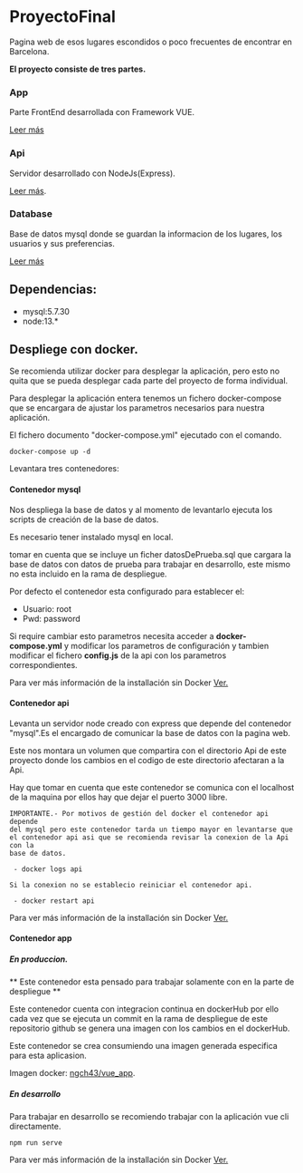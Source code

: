 # ProyectoFinal

Pagina web de esos lugares escondidos o poco frecuentes de encontrar en Barcelona.

**El proyecto consiste de tres partes.** 

### App

Parte FrontEnd desarrollada con Framework VUE.

[Leer más](https://github.com/a18neigutcha/ProyectoFinal/tree/master/App)

### Api

Servidor desarrollado con NodeJs(Express).

[Leer más](https://github.com/a18neigutcha/ProyectoFinal/tree/master/Api).

### Database

Base de datos mysql donde se guardan la informacion de los lugares, los usuarios y sus preferencias.

[Leer más](https://github.com/a18neigutcha/ProyectoFinal/tree/master/Database)


## Dependencias:

- mysql:5.7.30
- node:13.*

## Despliege con docker.

Se recomienda utilizar docker para desplegar la aplicación, pero esto no quita que se pueda desplegar cada parte del proyecto de forma individual.

Para desplegar la aplicación entera tenemos un fichero docker-compose que se encargara de ajustar los parametros necesarios para nuestra aplicación.


El fichero documento "docker-compose.yml" ejecutado con el comando.

```
docker-compose up -d
```

Levantara tres contenedores: 

#### Contenedor mysql
Nos despliega la base de datos y al momento de levantarlo ejecuta los scripts de creación de la base de datos.

Es necesario tener instalado mysql en local.

tomar en cuenta que se incluye un ficher datosDePrueba.sql que cargara la base de datos con datos de prueba para trabajar en desarrollo, este mismo no esta incluido en la rama de despliegue.

Por defecto el contenedor esta configurado para establecer el:
-   Usuario: root
-   Pwd: password

Si require cambiar esto parametros necesita acceder a **docker-compose.yml** y modificar los parametros de configuración y tambien modificar el fichero **config.js** de la api con los parametros correspondientes.

Para ver más información de la installación sin Docker [Ver.](https://github.com/a18neigutcha/ProyectoFinal/tree/master/Database)



#### Contenedor api

Levanta un servidor node creado con express que depende del contenedor "mysql".Es el encargado de comunicar la base de datos con la pagina web.

Este nos montara un volumen que compartira con el directorio Api de este proyecto donde los cambios en el codigo de este directorio afectaran a la Api.

Hay que tomar en cuenta que este contenedor se comunica con el localhost de la maquina por ellos hay que dejar el puerto 3000 libre.

```
IMPORTANTE.- Por motivos de gestión del docker el contenedor api depende 
del mysql pero este contenedor tarda un tiempo mayor en levantarse que 
el contenedor api asi que se recomienda revisar la conexion de la Api con la 
base de datos.

 - docker logs api 

Si la conexion no se establecio reiniciar el contenedor api.

 - docker restart api
```
Para ver más información de la installación sin Docker [Ver.](https://github.com/a18neigutcha/ProyectoFinal/tree/master/Api)


#### Contenedor app

##### En produccion.

** Este contenedor esta pensado para trabajar solamente con en la parte de despliegue **

Este contenedor cuenta con integracion continua en dockerHub por ello cada vez que se ejecuta un commit en la rama de despliegue de este repositorio github se genera una imagen con los cambios en el dockerHub.

Este contenedor se crea consumiendo una imagen generada especifica para esta aplicasion.

Imagen docker: [ngch43/vue_app](https://hub.docker.com/repository/docker/ngch43/vue_app).

##### En desarrollo

Para trabajar en desarrollo se recomiendo trabajar con la aplicación vue cli directamente.

```
npm run serve
```
Para ver más información de la installación sin Docker [Ver.](https://github.com/a18neigutcha/ProyectoFinal/tree/master/App)








